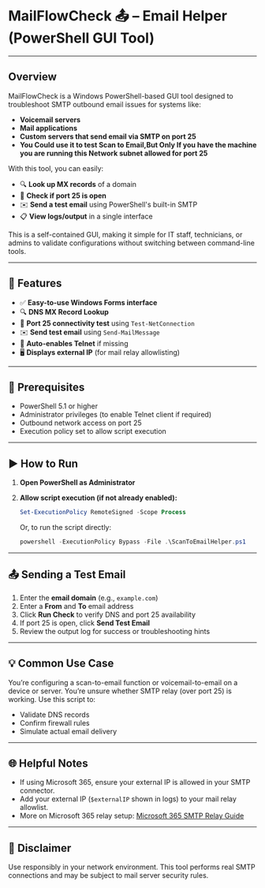 # MailFlowCheck 📤 – Email Helper (PowerShell GUI Tool)

---

## Overview

MailFlowCheck is a Windows PowerShell-based GUI tool designed to troubleshoot SMTP outbound email issues for systems like:

- **Voicemail servers**
- **Mail applications**
- **Custom servers that send email via SMTP on port 25**
- **You Could use it to test Scan to Email,But Only If you have the machine you are running this Network subnet allowed for port 25**

With this tool, you can easily:

- 🔍 **Look up MX records** of a domain
- 🔌 **Check if port 25 is open**
- ✉️ **Send a test email** using PowerShell's built-in SMTP
- 📋 **View logs/output** in a single interface

This is a self-contained GUI, making it simple for IT staff, technicians, or admins to validate configurations without switching between command-line tools.

---

## 🔧 Features

- ✅ **Easy-to-use Windows Forms interface**
- 🔍 **DNS MX Record Lookup**
- 🔌 **Port 25 connectivity test** using `Test-NetConnection`
- ✉️ **Send test email** using `Send-MailMessage`
- 🧠 **Auto-enables Telnet** if missing
- 🖥️ **Displays external IP** (for mail relay allowlisting)

---

## 🔐 Prerequisites

- PowerShell 5.1 or higher
- Administrator privileges (to enable Telnet client if required)
- Outbound network access on port 25
- Execution policy set to allow script execution

---

## ▶️ How to Run

1. **Open PowerShell as Administrator**
2. **Allow script execution (if not already enabled):**

   ```powershell
   Set-ExecutionPolicy RemoteSigned -Scope Process
   ```

   Or, to run the script directly:

   ```powershell
   powershell -ExecutionPolicy Bypass -File .\ScanToEmailHelper.ps1
   ```

---

## 📤 Sending a Test Email

1. Enter the **email domain** (e.g., `example.com`)
2. Enter a **From** and **To** email address
3. Click **Run Check** to verify DNS and port 25 availability
4. If port 25 is open, click **Send Test Email**
5. Review the output log for success or troubleshooting hints

---

## 💡 Common Use Case

You’re configuring a scan-to-email function or voicemail-to-email on a device or server. You’re unsure whether SMTP relay (over port 25) is working. Use this script to:

- Validate DNS records
- Confirm firewall rules
- Simulate actual email delivery

---

## 🌐 Helpful Notes

- If using Microsoft 365, ensure your external IP is allowed in your SMTP connector.
- Add your external IP (`$externalIP` shown in logs) to your mail relay allowlist.
- More on Microsoft 365 relay setup: [Microsoft 365 SMTP Relay Guide](https://support.itsolver.net/hc/en-au/articles/12267003536655)

---

## 📌 Disclaimer

Use responsibly in your network environment. This tool performs real SMTP connections and may be subject to mail server security rules.
